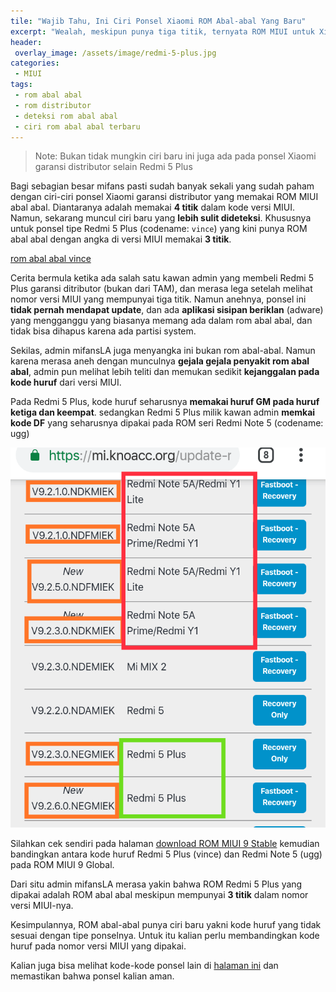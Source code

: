 ```yaml
---
tile: "Wajib Tahu, Ini Ciri Ponsel Xiaomi ROM Abal-abal Yang Baru"
excerpt: "Wealah, meskipun punya tiga titik, ternyata ROM MIUI untuk Xiaomi Vince ini ROM abal-abal"
header:
 overlay_image: /assets/image/redmi-5-plus.jpg
categories:
 - MIUI
tags:
 - rom abal abal
 - rom distributor
 - deteksi rom abal abal
 - ciri rom abal abal terbaru
---
```


> Note: Bukan tidak mungkin ciri baru ini juga ada pada ponsel Xiaomi garansi distributor selain Redmi 5 Plus

Bagi sebagian besar mifans pasti sudah banyak sekali yang sudah paham dengan ciri-ciri ponsel Xiaomi garansi distributor yang memakai ROM MIUI abal abal. Diantaranya adalah memakai **4 titik** dalam kode versi MIUI. Namun, sekarang muncul ciri baru yang **lebih sulit dideteksi**. Khususnya untuk ponsel tipe Redmi 5 Plus (codename: `vince`) yang kini punya ROM abal abal dengan angka di versi MIUI memakai **3 titik**.

[rom abal abal vince](/assets/image/kode-rom-abal-vince.jpg)

Cerita bermula ketika ada salah satu kawan admin yang membeli Redmi 5 Plus garansi ditributor (bukan dari TAM), dan merasa lega setelah melihat nomor versi MIUI yang mempunyai tiga titik. Namun anehnya, ponsel ini **tidak pernah mendapat update**, dan ada **aplikasi sisipan beriklan** (adware) yang mengganggu yang biasanya memang ada dalam rom abal abal, dan tidak bisa dihapus karena ada partisi system.

Sekilas, admin mifansLA juga menyangka ini bukan rom abal-abal. Namun karena merasa aneh dengan munculnya **gejala gejala penyakit rom abal abal**, admin pun melihat lebih teliti dan memukan sedikit **kejanggalan pada kode huruf** dari versi MIUI.

Pada Redmi 5 Plus, kode huruf seharusnya **memakai huruf GM pada huruf ketiga dan keempat**. sedangkan Redmi 5 Plus milik kawan admin **memkai kode DF** yang seharusnya dipakai pada ROM seri Redmi Note 5 (codename: ugg)

![perbandingan kode huruf versi miui](/assets/image/kode-huruf-vince-ugg.png)

Silahkan cek sendiri pada halaman [download ROM MIUI 9 Stable](https://mi.knoacc.org/update-rom-miui-92-global-stable-full-changelog) kemudian bandingkan antara kode huruf Redmi 5 Plus (vince) dan Redmi Note 5 (ugg) pada ROM MIUI 9 Global.

Dari situ admin mifansLA merasa yakin bahwa ROM Redmi 5 Plus  yang dipakai adalah ROM abal abal meskipun mempunyai **3 titik** dalam nomor versi MIUI-nya.

Kesimpulannya, ROM abal-abal punya ciri baru yakni kode huruf yang tidak sesuai dengan tipe ponselnya. Untuk itu kalian perlu membandingkan kode huruf pada nomor versi MIUI yang dipakai.

Kalian juga bisa melihat kode-kode ponsel lain di [halaman ini](https://mi.knoacc.org/update-rom-miui-92-global-stable-full-changelog) dan memastikan bahwa ponsel kalian aman.